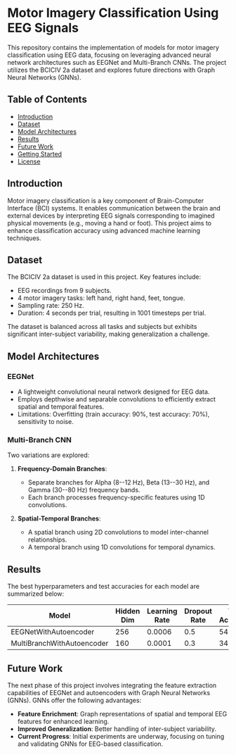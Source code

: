 # Motor Imagery Classification Using EEG Signals

This repository contains the implementation of models for motor imagery classification using EEG data, focusing on leveraging advanced neural network architectures such as EEGNet and Multi-Branch CNNs. The project utilizes the BCICIV 2a dataset and explores future directions with Graph Neural Networks (GNNs).

## Table of Contents
- [Introduction](#introduction)
- [Dataset](#dataset)
- [Model Architectures](#model-architectures)
- [Results](#results)
- [Future Work](#future-work)
- [Getting Started](#getting-started)
- [License](#license)

## Introduction
Motor imagery classification is a key component of Brain-Computer Interface (BCI) systems. It enables communication between the brain and external devices by interpreting EEG signals corresponding to imagined physical movements (e.g., moving a hand or foot). This project aims to enhance classification accuracy using advanced machine learning techniques.

## Dataset
The BCICIV 2a dataset is used in this project. Key features include:
- EEG recordings from 9 subjects.
- 4 motor imagery tasks: left hand, right hand, feet, tongue.
- Sampling rate: 250 Hz.
- Duration: 4 seconds per trial, resulting in 1001 timesteps per trial.

The dataset is balanced across all tasks and subjects but exhibits significant inter-subject variability, making generalization a challenge.

## Model Architectures
### EEGNet
- A lightweight convolutional neural network designed for EEG data.
- Employs depthwise and separable convolutions to efficiently extract spatial and temporal features.
- Limitations: Overfitting (train accuracy: 90%, test accuracy: 70%), sensitivity to noise.

### Multi-Branch CNN
Two variations are explored:
1. **Frequency-Domain Branches**:
   - Separate branches for Alpha (8--12 Hz), Beta (13--30 Hz), and Gamma (30--80 Hz) frequency bands.
   - Each branch processes frequency-specific features using 1D convolutions.

2. **Spatial-Temporal Branches**:
   - A spatial branch using 2D convolutions to model inter-channel relationships.
   - A temporal branch using 1D convolutions for temporal dynamics.

## Results
The best hyperparameters and test accuracies for each model are summarized below:


| Model                        | Hidden Dim | Learning Rate | Dropout Rate | Test Accuracy |
|-----------------------------|------------|---------------|--------------|---------------|
| EEGNetWithAutoencoder       | 256        | 0.0006        | 0.5          | 54.28%        |
| MultiBranchWithAutoencoder  | 160        | 0.0001        | 0.3          | 34.28%        |

## Future Work
The next phase of this project involves integrating the feature extraction capabilities of EEGNet and autoencoders with Graph Neural Networks (GNNs). GNNs offer the following advantages:
- **Feature Enrichment**: Graph representations of spatial and temporal EEG features for enhanced learning.
- **Improved Generalization**: Better handling of inter-subject variability.
- **Current Progress**: Initial experiments are underway, focusing on tuning and validating GNNs for EEG-based classification.
